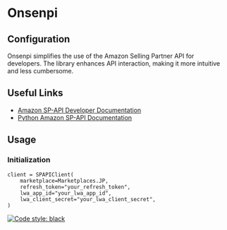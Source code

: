 # Onsenpi

## Configuration

Onsenpi simplifies the use of the Amazon Selling Partner API for developers. The library enhances API interaction, making it more intuitive and less cumbersome.


## Useful Links
- [Amazon SP-API Developer Documentation](https://developer-docs.amazon.com/sp-api/)
- [Python Amazon SP-API Documentation](https://python-amazon-sp-api.readthedocs.io/)

## Usage
### Initialization
```
client = SPAPIClient(
    marketplace=Marketplaces.JP,
    refresh_token="your_refresh_token",
    lwa_app_id="your_lwa_app_id",
    lwa_client_secret="your_lwa_client_secret",
)
```


[![Code style: black](https://img.shields.io/badge/code%20style-black-000000.svg)](https://github.com/psf/black)
